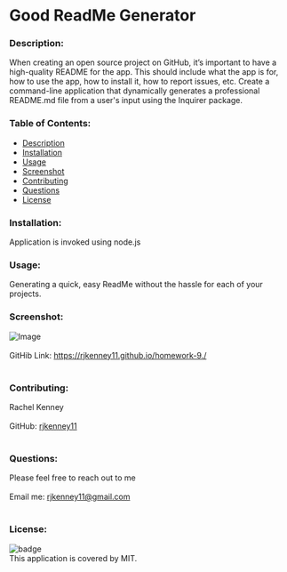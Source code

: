 # Good ReadMe Generator
  
### Description: 
When creating an open source project on GitHub, it’s important to have a high-quality README for the app. This should include what the app is for, how to use the app, how to install it, how to report issues, etc. Create a command-line application that dynamically generates a professional README.md file from a user's input using the Inquirer package.

### Table of Contents:
  - [Description](#description)
  - [Installation](#installation)
  - [Usage](#usage)
  - [Screenshot](#screenshot)
  - [Contributing](#contributing)
  - [Questions](#questions)
  - [License](#license)

### Installation:
Application is invoked using node.js

### Usage:
Generating a quick, easy ReadMe without the hassle for each of your projects.

### Screenshot:
![Image](https://user-images.githubusercontent.com/74163812/108648043-321bf780-7488-11eb-8fe9-564550b43d0a.png)
<br />
<br />
GitHib Link: https://rjkenney11.github.io/homework-9./ <br /><br />

### Contributing:
Rachel Kenney<br />
<br />
GitHub: [rjkenney11](http://github.com/rjkenney11)<br /><br />

### Questions:
Please feel free to reach out to me<br />
<br />
Email me: rjkenney11@gmail.com<br />
<br />

### License:
![badge](https://img.shields.io/badge/license-MIT-blue)
<br />
This application is covered by MIT. 

